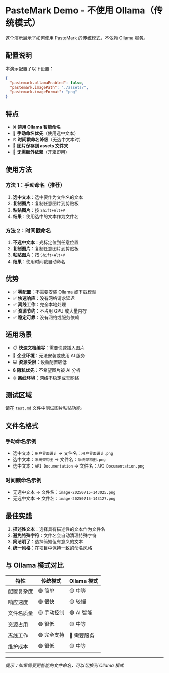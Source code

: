 # PasteMark Demo - 不使用 Ollama（传统模式）

这个演示展示了如何使用 PasteMark 的传统模式，不依赖 Ollama 服务。

## 配置说明

本演示配置了以下设置：

```json
{
  "pastemark.ollamaEnabled": false,
  "pastemark.imagePath": "./assets/",
  "pastemark.imageFormat": "png"
}
```

## 特点

- ❌ **禁用 Ollama 智能命名**
- 📝 **手动命名优先**（使用选中文本）
- ⏰ **时间戳命名降级**（无选中文本时）
- 📁 **图片保存到 assets 文件夹**
- 🚀 **无需额外依赖**（开箱即用）

## 使用方法

### 方法 1：手动命名（推荐）
1. **选中文本**：选中要作为文件名的文本
2. **复制图片**：复制任意图片到剪贴板
3. **粘贴图片**：按 `Shift+Alt+V`
4. **结果**：使用选中的文本作为文件名

### 方法 2：时间戳命名
1. **不选中文本**：光标定位到任意位置
2. **复制图片**：复制任意图片到剪贴板
3. **粘贴图片**：按 `Shift+Alt+V`
4. **结果**：使用时间戳自动命名

## 优势

- ✅ **零配置**：不需要安装 Ollama 或下载模型
- ✅ **快速响应**：没有网络请求延迟
- ✅ **离线工作**：完全本地处理
- ✅ **资源节约**：不占用 GPU 或大量内存
- ✅ **稳定可靠**：没有网络或服务依赖

## 适用场景

- 📋 **快速文档编写**：需要快速插入图片
- 🏢 **企业环境**：无法安装或使用 AI 服务
- 💻 **资源受限**：设备配置较低
- 🔒 **隐私优先**：不希望图片被 AI 分析
- 🌐 **离线环境**：网络不稳定或无网络

## 测试区域

请在 `test.md` 文件中测试图片粘贴功能。

## 文件名格式

### 手动命名示例
- 选中文本：`用户界面设计` → 文件名：`用户界面设计.png`
- 选中文本：`系统架构图` → 文件名：`系统架构图.png`
- 选中文本：`API Documentation` → 文件名：`API Documentation.png`

### 时间戳命名示例
- 无选中文本 → 文件名：`image-20250715-143025.png`
- 无选中文本 → 文件名：`image-20250715-143127.png`

## 最佳实践

1. **描述性文本**：选择具有描述性的文本作为文件名
2. **避免特殊字符**：文件名会自动清理特殊字符
3. **简洁明了**：选择简短但有意义的文本
4. **统一风格**：在项目中保持一致的命名风格

## 与 Ollama 模式对比

| 特性 | 传统模式 | Ollama 模式 |
|------|---------|------------|
| 配置复杂度 | 🟢 简单 | 🟡 中等 |
| 响应速度 | 🟢 很快 | 🟡 较慢 |
| 文件名质量 | 🟡 手动控制 | 🟢 AI 智能 |
| 资源占用 | 🟢 很低 | 🟡 中等 |
| 离线工作 | 🟢 完全支持 | 🔴 需要服务 |
| 维护成本 | 🟢 很低 | 🟡 中等 |

---

*提示：如果需要更智能的文件命名，可以切换到 Ollama 模式*